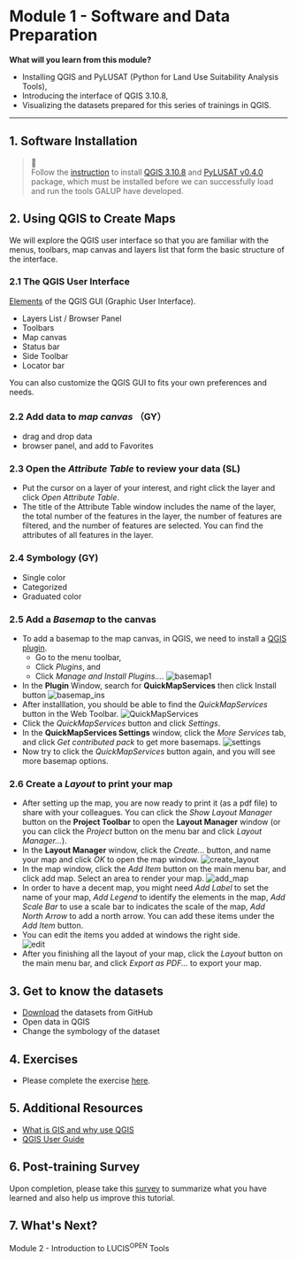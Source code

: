 # Module 1 - Software and Data Preparation

**What will you learn from this module?**

- Installing QGIS and PyLUSAT (Python for Land Use Suitability Analysis Tools),
- Introducing the interface of QGIS 3.10.8,
- Visualizing the datasets prepared for this series of trainings in QGIS.

---

## 1. Software Installation

> :pushpin:<br>
> Follow the [instruction](https://github.com/SERVIR-WA/GALUP/wiki/Install)
> to install [QGIS 3.10.8](https://qgis.org/en/site/) and
> [PyLUSAT v0.4.0](https://pypi.org/project/pylusat/) package, which
> must be installed before we can successfully load and run the tools GALUP
> have developed.

## 2. Using QGIS to Create Maps

We will explore the QGIS user interface so that you are familiar with the
menus, toolbars, map canvas and layers list that form the basic structure of
the interface.

### 2.1 The QGIS User Interface

[Elements](https://docs.qgis.org/3.10/en/docs/training_manual/basic_map/overview.html)
of the QGIS GUI (Graphic User Interface).

- Layers List / Browser Panel
- Toolbars
- Map canvas
- Status bar
- Side Toolbar
- Locator bar

You can also customize the QGIS GUI to fits your own preferences and needs.

### 2.2 Add data to _map canvas_ （GY）

- drag and drop data
- browser panel, and add to Favorites

### 2.3 Open the _Attribute Table_ to review your data (SL)

- Put the cursor on a layer of your interest, and right click the layer and
  click _Open Attribute Table_.
- The title of the Attribute Table window includes the name of the layer, the
  total number of the features in the layer, the number of features are
  filtered, and the number of features are selected. You can find the
  attributes of all features in the layer.

### 2.4 Symbology (GY)

- Single color
- Categorized
- Graduated color

### 2.5 Add a _Basemap_ to the canvas

- To add a basemap to the map canvas, in QGIS, we need to install a
  [QGIS plugin](https://docs.qgis.org/3.10/en/docs/user_manual/plugins/plugins.html).
  - Go to the menu toolbar,
  - Click _Plugins_, and
  - Click _Manage and Install Plugins..._.
  ![basemap1](../../../images/Basemap/basemap.png)
- In the **Plugin** Window, search for **QuickMapServices** then click Install
  button ![basemap_ins](../../../images/Basemap/quick_map_ins.png)
- After installlation, you should be able to find the _QuickMapServices_ button
  in the Web Toolbar. ![QuickMapServices](../../../images/Basemap/quick_service.png)
- Click the _QuickMapServices_ button and click _Settings_.
- In the **QuickMapServices Settings** window, click the _More Services_ tab,
  and click _Get contributed pack_ to get more basemaps.
  ![settings](../../../images/Basemap/settings.png)
- Now try to click the _QuickMapServices_ button again, and you will see more
  basemap options.
  
### 2.6 Create a _Layout_ to print your map

- After setting up the map, you are now ready to print it (as a pdf file) to
  share with your colleagues. You can click the _Show Layout Manager_ button on
  the **Project Toolbar** to open the **Layout Manager** window (or you can
  click the _Project_ button on the menu bar and click _Layout Manager..._).
- In the **Layout Manager** window, click the _Create..._ button, and name your
  map and click _OK_ to open the map window.
  ![create_layout](../../../images/Export_ur_own_map/layout_manager.png)
- In the map window, click the _Add Item_ button on the main menu bar, and
  click add map. Select an area to render your map.
  ![add_map](../../../images/Export_ur_own_map/add_map.gif)
- In order to have a decent map, you might need _Add Label_ to set the name of
  your map, _Add Legend_ to identify the elements in the map, _Add Scale Bar_
  to use a scale bar to indicates the scale of the map, _Add North Arrow_ to
  add a north arrow. You can add these items under the _Add Item_ button.
- You can edit the items you added at windows the right side.<br>
  ![edit](../../../images/Export_ur_own_map/edit.png)
- After you finishing all the layout of your map, click the _Layout_ button on
  the main menu bar, and click _Export as PDF..._ to export your map.
  
## 3. Get to know the datasets

- [Download](https://github.com/chjch/lucis_qgis) the datasets from GitHub
- Open data in QGIS
- Change the symbology of the dataset

## 4. Exercises

- Please complete the exercise [here](https://github.com/chjch/lucis_qgis).

## 5. Additional Resources

- [What is GIS and why use QGIS](https://www.youtube.com/watch?v=8oEnJvLzDnQ)
- [QGIS User Guide](https://docs.qgis.org/3.16/en/docs/user_manual/)

## 6. Post-training Survey

Upon completion, please take this [survey](https://docs.google.com/document/d/1p1oy635ZMgXBcyxPJPv2Je-62xTVaNV6xCtltQYvde0/edit) to summarize what you have
learned and also help us improve this tutorial.

## 7. What's Next?

Module 2 - Introduction to LUCIS<sup>OPEN</sup> Tools
